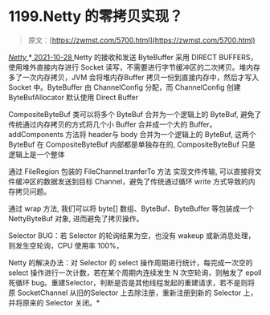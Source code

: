 <!--yml
category: 未分类
date: 0001-01-01 00:00:00
-->

# 1199.Netty 的零拷贝实现？

> 原文：[https://zwmst.com/5700.html](https://zwmst.com/5700.html)

   [ *Netty* ](https://zwmst.com/netty)*[ <time datetime="2021-10-29T00:27:45+08:00"> 2021-10-28 </time> ](https://zwmst.com/5700.html)  Netty 的接收和发送 ByteBuffer 采用 DIRECT BUFFERS，使用堆外直接内存进行 Socket 读写，不需要进行字节缓冲区的二次拷贝。堆内存多了一次内存拷贝，JVM 会将堆内存Buffer 拷贝一份到直接内存中，然后才写入 Socket 中。ByteBuffer 由 ChannelConfig 分配，而 ChannelConfig 创建 ByteBufAllocator 默认使用 Direct Buffer

CompositeByteBuf 类可以将多个 ByteBuf 合并为一个逻辑上的 ByteBuf, 避免了传统通过内存拷贝的方式将几个小 Buffer 合并成一个大的 Buffer。addComponents 方法将 header与 body 合并为一个逻辑上的 ByteBuf, 这两个 ByteBuf 在 CompositeByteBuf 内部都是单独存在的, CompositeByteBuf 只是逻辑上是一个整体

通过 FileRegion 包装的 FileChannel.tranferTo 方法 实现文件传输, 可以直接将文件缓冲区的数据发送到目标 Channel，避免了传统通过循环 write 方式导致的内存拷贝问题。

通过 wrap 方法, 我们可以将 byte[] 数组、ByteBuf、ByteBuffer 等包装成一个 NettyByteBuf 对象, 进而避免了拷贝操作。

Selector BUG：若 Selector 的轮询结果为空，也没有 wakeup 或新消息处理，则发生空轮询，CPU 使用率 100%，

Netty 的解决办法：对 Selector 的 select 操作周期进行统计，每完成一次空的 select 操作进行一次计数，若在某个周期内连续发生 N 次空轮询，则触发了 epoll 死循环 bug。重建Selector，判断是否是其他线程发起的重建请求，若不是则将原 SocketChannel 从旧的Selector 上去除注册，重新注册到新的 Selector 上，并将原来的 Selector 关闭。*